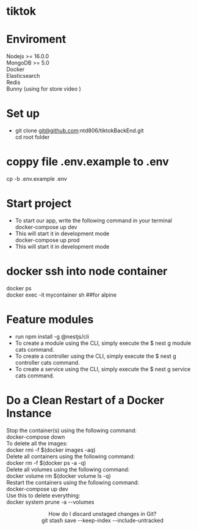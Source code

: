 # tiktok
# Enviroment
Nodejs >= 16.0.0<br/>
MongoDB >= 5.0<br/>
Docker<br/>
Elasticsearch<br/>
Redis<br/>
Bunny (using for store video )<br/>
# Set up 
* git clone git@github.com:ntd806/tiktokBackEnd.git<br/>
cd root folder<br/>
# coppy file .env.example to .env
cp -b .env.example .env
# Start project
* To start our app, write the following command in your terminal<br/>
docker-compose up dev<br/>
* This will start it in development mode<br/>
docker-compose up prod<br/>
* This will start it in development mode<br/>
# docker ssh into node container
docker ps<br/>
docker exec -it mycontainer sh ##for alpine<br/>
# Feature modules
  * run npm install -g @nestjs/cli
  * To create a module using the CLI, simply execute the $ nest g module cats command.<br/>
  * To create a controller using the CLI, simply execute the $ nest g controller cats command.<br/>
  * To create a service using the CLI, simply execute the $ nest g service cats command.<br/>
# Do a Clean Restart of a Docker Instance
Stop the container(s) using the following command:<br/>
docker-compose down<br/>
To delete all the images:<br/>
docker rmi -f $(docker images -aq)<br/>
Delete all containers using the following command:<br/>
docker rm -f $(docker ps -a -q)<br/>
Delete all volumes using the following command:<br/>
docker volume rm $(docker volume ls -q)<br/>
Restart the containers using the following command:<br/>
docker-compose up dev<br/>
Use this to delete everything:<br/>
docker system prune -a --volumes<p align="center">
How do I discard unstaged changes in Git?<br/>
git stash save --keep-index --include-untracked<br/>
